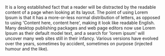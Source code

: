 It is a long established fact that a reader will be distracted by the readable content of a page when looking at its layout.
 The point of using Lorem Ipsum is that it has a more-or-less normal distribution of letters, as opposed to using 'Content here, content here', making it look like readable English.
  Many desktop publishing packages and web page editors now use Lorem Ipsum as their default model text, and a search for 'lorem ipsum' will uncover many web sites still in their infancy.
   Various versions have evolved over the years, sometimes by accident, sometimes on purpose (injected humour and the like).